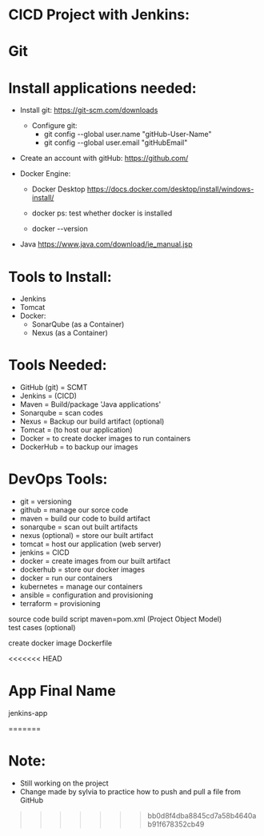 CICD Project with Jenkins:  
==========================
# Git
# Install applications needed: 
- Install git: 
  https://git-scm.com/downloads 

  - Configure git: 
    - git config --global user.name "gitHub-User-Name"
    - git config --global user.email "gitHubEmail"

- Create an account with gitHub: 
  https://github.com/ 

- Docker Engine: 
  - Docker Desktop 
  https://docs.docker.com/desktop/install/windows-install/ 

  - docker ps: test whether docker is installed 
  - docker --version 

- Java 
  https://www.java.com/download/ie_manual.jsp 

# Tools to Install:
- Jenkins 
- Tomcat 
- Docker:
   - SonarQube (as a Container) 
   - Nexus (as a Container)

# Tools Needed:
- GitHub (git) = SCMT  
- Jenkins = (CICD)
- Maven = Build/package 'Java applications' 
- Sonarqube = scan codes 
- Nexus = Backup our build artifact (optional)
- Tomcat = (to host our application)
- Docker = to create docker images
           to run containers 
- DockerHub = to backup our images  


# DevOps Tools: 
- git = versioning 
- github = manage our sorce code 
- maven = build our code to build artifact 
- sonarqube = scan out built artifacts 
- nexus (optional) = store our built artifact
- tomcat = host our application (web server) 
- jenkins = CICD
- docker = create images from our built artifact 
- dockerhub = store our docker images 
- docker = run our containers 
- kubernetes = manage our containers 
- ansible = configuration and provisioning 
- terraform = provisioning 


 source code 
 build script
    maven=pom.xml (Project Object Model)  
 test cases (optional)

 create docker image 
 Dockerfile

<<<<<<< HEAD
# App Final Name 
  jenkins-app

=======
# Note:
  - Still working on the project 
  - Change made by sylvia to practice how to push and pull a  file from GitHub
>>>>>>> bb0d8f4dba8845cd7a58b4640ab91f678352cb49
